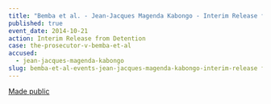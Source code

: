 ```yaml
---
title: "Bemba et al. - Jean-Jacques Magenda Kabongo - Interim Release from Detention"
published: true
event_date: 2014-10-21
action: Interim Release from Detention
case: the-prosecutor-v-bemba-et-al
accused:
  - jean-jacques-magenda-kabongo
slug: bemba-et-al-events-jean-jacques-magenda-kabongo-interim-release from detention
---
```


[Made public](https://www.icc-cpi.int/iccdocs/doc/doc1845009.pdf)

